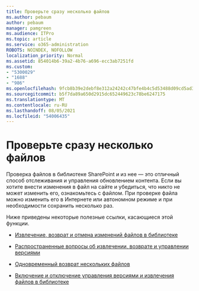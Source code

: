 ```yaml
---
title: Проверьте сразу несколько файлов
ms.author: pebaum
author: pebaum
manager: pamgreen
ms.audience: ITPro
ms.topic: article
ms.service: o365-administration
ROBOTS: NOINDEX, NOFOLLOW
localization_priority: Normal
ms.assetid: 854014b6-39a2-4b76-a696-ecc3ab7251fd
ms.custom:
- "5300029"
- "1688"
- "986"
ms.openlocfilehash: 9fcb8b39e2debf8e312a24242c47bfe4b4c5d53488d09cd5ad33d54ae109b10b
ms.sourcegitcommit: b5f7da89a650d2915dc652449623c78be6247175
ms.translationtype: MT
ms.contentlocale: ru-RU
ms.lasthandoff: 08/05/2021
ms.locfileid: "54006435"
---
```

# <a name="check-in-several-files-at-once"></a>Проверьте сразу несколько файлов

Проверка файлов в библиотеке SharePoint и из нее — это отличный способ отслеживания и управления обновлением контента. Если вы хотите внести изменения в файл на сайте и убедиться, что никто не может изменить его, ознакомьтесь с файлом. При проверке файла можно изменить его в Интернете или автономном режиме и при необходимости сохранить несколько раз.

Ниже приведены некоторые полезные ссылки, касающиеся этой функции.

- [Извлечение, возврат и отмена изменений файлов в библиотеке](https://support.office.com/article/check-out-check-in-or-discard-changes-to-files-in-a-library-7e2c12a9-a874-4393-9511-1378a700f6de)

- [Распространенные вопросы об извлечении, возврате и управлении версиями](https://support.office.com/article/Top-questions-about-check-out-check-in-and-versions-7E941339-E972-4C7A-A79A-80A1FCF84076)

- [Одновременный возврат нескольких файлов](https://support.office.com/article/check-out-check-in-or-discard-changes-to-files-in-a-library-7e2c12a9-a874-4393-9511-1378a700f6de)

- [Включение и отключение управления версиями и извлечения файлов в библиотеке](https://support.office.com/article/enable-and-configure-versioning-for-a-list-or-library-1555d642-23ee-446a-990a-bcab618c7a37)

  
